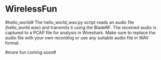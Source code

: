 # WirelessFun

#hello_world#
The hello_world_wav.py script reads an audio file (hello_world.wav) and transmits it using the BladeRF. The received audio is captured to a PCAP file for analysis in Wireshark. Make sure to replace the audio file with your own recording or use any suitable audio file in WAV format.

#more fun coming soon#
